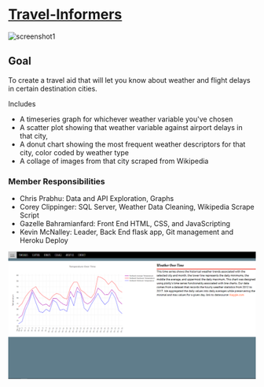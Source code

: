 # [Travel-Informers](https://travel-informers.herokuapp.com/)
![screenshot1](screenshot1.png)

## Goal

To create a travel aid that will let you know about weather and flight delays in certain destination cities.

Includes
* A timeseries graph for whichever weather variable you've chosen
* A scatter plot showing that weather variable against airport delays in that city,  
* A donut chart showing the most frequent weather descriptors for that city, color coded by weather type
* A collage of images from that city scraped from Wikipedia

### Member Responsibilities
* Chris Prabhu: Data and API Exploration, Graphs
* Corey Clippinger: SQL Server, Weather Data Cleaning, Wikipedia Scrape Script
* Gazelle Bahramianfard: Front End HTML, CSS, and JavaScripting
* Kevin McNalley: Leader, Back End flask app, Git management and Heroku Deploy

![screenshot2](screenshot2.png)